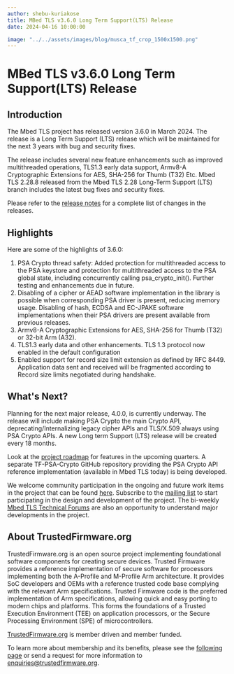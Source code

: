 ```yaml
---
author: shebu-kuriakose
title: MBed TLS v3.6.0 Long Term Support(LTS) Release
date: 2024-04-16 10:00:00

image: "../../assets/images/blog/musca_tf_crop_1500x1500.png"
---
```

# MBed TLS v3.6.0 Long Term Support(LTS) Release

## Introduction

The Mbed TLS project has released version 3.6.0 in March 2024. The release is a Long Term Support
(LTS) release which will be maintained for the next 3 years with bug and security fixes.

The release includes several new feature enhancements such as improved multithreaded operations,
TLS1.3 early data support, Armv8-A Cryptographic Extensions for AES, SHA-256 for Thumb (T32) Etc.
Mbed TLS 2.28.8 released from the Mbed TLS 2.28 Long-Term Support (LTS) branch includes the latest
bug fixes and security fixes.

Please refer to the [release notes](https://github.com/Mbed-TLS/mbedtls/releases/tag/v3.6.0) for a complete list of changes in the releases.

## Highlights

Here are some of the highlights of 3.6.0:

1. PSA Crypto thread safety: Added protection for multithreaded access to the PSA keystore and
protection for multithreaded access to the PSA global state, including concurrently calling
psa_crypto_init(). Further testing and enhancements due in future.
2. Disabling of a cipher or AEAD software implementation in the library is possible when corresponding
PSA driver is present, reducing memory usage. Disabling of hash, ECDSA and EC-JPAKE software
implementations when their PSA drivers are present available from previous releases.
3. Armv8-A Cryptographic Extensions for AES, SHA-256 for Thumb (T32) or 32-bit Arm (A32).
4. TLS1.3 early data and other enhancements. TLS 1.3 protocol now enabled in the default
configuration
5. Enabled support for record size limit extension as defined by RFC 8449. Application data sent and
received will be fragmented according to Record size limits negotiated during handshake.

## What's Next?

Planning for the next major release, 4.0.0, is currently underway. The release will include making PSA
Crypto the main Crypto API, deprecating/Internalizing legacy cipher APIs and TLS/X.509 always using PSA
Crypto APIs. A new Long term Support (LTS) release will be created every 18 months.

Look at the [project roadmap](https://mbed-tls.readthedocs.io/en/latest/project/roadmap/) for features in the upcoming quarters. A separate TF-PSA-Crypto GitHub
repository providing the PSA Crypto API reference implementation (available in Mbed TLS today) is
being developed.

We welcome community participation in the ongoing and future work items in the project that can be
found [here](https://github.com/orgs/Mbed-TLS/projects/1). Subscribe to the [mailing list](https://lists.trustedfirmware.org/mailman3/lists/mbed-tls.lists.trustedfirmware.org/) to start participating in the design and development of the
project. The bi-weekly [Mbed TLS Technical Forums](https://www.trustedfirmware.org/meetings/mbed-tls-technical-forum/) are also an opportunity to understand major developments in the project.

## About TrustedFirmware.org

TrustedFirmware.org is an open source project implementing foundational software components for creating secure devices. Trusted Firmware provides a reference implementation of secure software for processors implementing both the A-Profile and M-Profile Arm architecture. It provides SoC developers and OEMs with a reference trusted code base complying with the relevant Arm specifications. Trusted Firmware code is the preferred implementation of Arm specifications, allowing quick and easy porting to modern chips and platforms. This forms the foundations of a Trusted Execution Environment (TEE) on application processors, or the Secure Processing Environment (SPE) of microcontrollers.

[TrustedFirmware.org](https://www.trustedfirmware.org) is member driven and member funded.

To learn more about membership and its benefits, please see the [following page](https://www.trustedfirmware.org/about/) or send a request for more information to enquiries@trustedfirmware.org.
